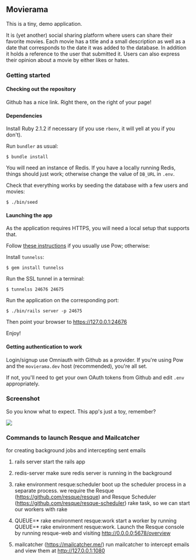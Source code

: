 ## Movierama

This is a tiny, demo application.

It is (yet another) social sharing platform where users can share their favorite
movies. Each movie has a title and a small description as well as a date that
corresponds to the date it was added to the database. In addition it holds a
reference to the user that submitted it. Users can also express their opinion
about a movie by either likes or hates.

### Getting started

#### Checking out the repository

Github has a nice link. Right there, on the right of your page!


#### Dependencies

Install Ruby 2.1.2 if necessary (if you use `rbenv`, it will yell at you if you
don't).

Run `bundler` as usual:

    $ bundle install

You will need an instance of Redis.  If you have a locally running Redis, things
should just work; otherwise change the value of `DB_URL` in `.env`.

Check that everything works by seeding the database with a few users and movies:

    $ ./bin/seed


#### Launching the app

As the application requires HTTPS, you will need a local setup that supports
that.

Follow [these instructions](http://dec0de.me/2014/10/pow-ssl/) if you usually
use Pow; otherwise:

Install `tunnelss`:

    $ gem install tunnelss

Run the SSL tunnel in a terminal:

    $ tunnelss 24676 24675

Run the application on the corresponding port:

    $ ./bin/rails server -p 24675

Then point your browser to https://127.0.0.1:24676

Enjoy!


#### Getting authentication to work

Login/signup use Omniauth with Github as a provider. If you're using Pow and the
`movierama.dev` host (recommended), you're all set.

If not, you'll need to get your own OAuth tokens from Github and edit
`.env` appropriately.


### Screenshot

So you know what to expect. This app's just a toy, remember?

![](https://dl.dropboxusercontent.com/spa/cbazgcyvth7jydp/-4eusn-o.png)

### Commands to launch Resque and Mailcatcher
for creating background jobs and intercepting sent emails


1) rails server
    start the rails app

2) redis-server
    make sure redis server is running in the background

2) rake environment resque:scheduler
    boot up the scheduler process in a separate process.
    we require the Resque (https://github.com/resque/resque) and Resque Scheduler (https://github.com/resque/resque-scheduler) rake task, so we can start our workers with rake


3) QUEUE=* rake environment resque:work
    start a worker by running QUEUE=* rake environment resque:work. Launch the Resque console by running resque-web and visiting http://0.0.0.0:5678/overview

4) mailcatcher (https://mailcatcher.me/)
    run mailcatcher to intercept emails and view them at http://127.0.0.1:1080



 








